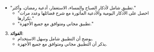 - "تطبيق شامل لأذكار الصباح والمساء، الاستغفار، أدعية رمضان، وأكثر."
   - "احصل على الأذكار اليومية والأدعية المأثورة مع شرح فضائلها وعدد مرات تكرارها."
   - "تطبيق مجاني ومتوافق مع جميع الأجهزة."

3. **الفوائد**:
   - يوضح أن التطبيق شامل وسهل الاستخدام.
   - يذكر أن التطبيق مجاني ومتوافق مع جميع الأجهزة.
